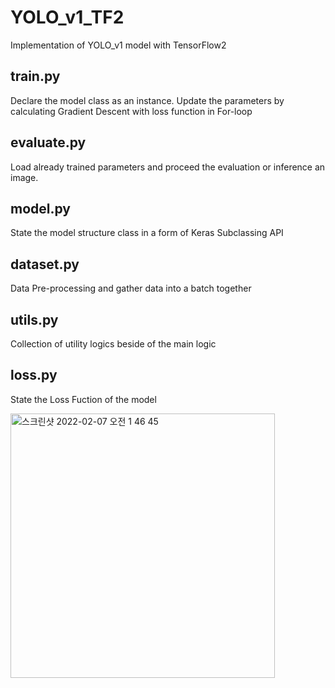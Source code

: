# YOLO_v1_TF2
Implementation of YOLO_v1 model with TensorFlow2

## train.py
Declare the model class as an instance. 
Update the parameters by calculating Gradient Descent with loss function in For-loop

## evaluate.py
Load already trained parameters and proceed the evaluation or inference an image.

## model.py
State the model structure class in a form of Keras Subclassing API

## dataset.py
Data Pre-processing and gather data into a batch together

## utils.py
Collection of utility logics beside of the main logic

## loss.py
State the Loss Fuction of the model 



<img width="423" alt="스크린샷 2022-02-07 오전 1 46 45" src="https://user-images.githubusercontent.com/52812351/152691492-6fa52987-b08f-4b88-8e3a-506e6ab135b9.png">
